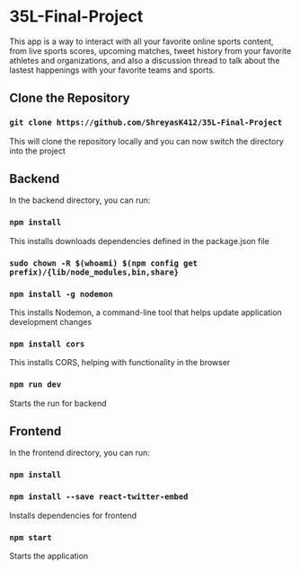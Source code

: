 # 35L-Final-Project

This app is a way to interact with all your favorite online sports content, from live sports scores, upcoming matches, tweet history from your favorite athletes and organizations, and also a discussion thread to talk about the lastest happenings with your favorite teams and sports.


## Clone the Repository

### `git clone https://github.com/ShreyasK412/35L-Final-Project`

This will clone the repository locally and you can now switch the directory into the project

## Backend

In the backend directory, you can run:

### `npm install`

This installs downloads dependencies defined in the package.json file

### `sudo chown -R $(whoami) $(npm config get prefix)/{lib/node_modules,bin,share}`
### `npm install -g nodemon`

This installs Nodemon, a command-line tool that helps update application development changes

### `npm install cors`

This installs CORS, helping with functionality in the browser

### `npm run dev`

Starts the run for backend

## Frontend

In the frontend directory, you can run:

### `npm install`
### `npm install --save react-twitter-embed`

Installs dependencies for frontend

### `npm start`

Starts the application
